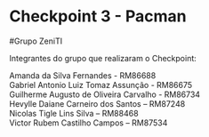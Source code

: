 # Checkpoint 3 - Pacman
#Grupo ZeniTI
 
Integrantes do grupo que realizaram o Checkpoint:
 
Amanda da Silva Fernandes - RM86688  
Gabriel Antonio Luiz Tomaz Assunção - RM86675  
Guilherme Augusto de Oliveira Carvalho - RM86734  
Hevylle Daiane Carneiro dos Santos – RM87248   
Nicolas Tigle Lins Silva – RM88468   
Victor Rubem Castilho Campos – RM87534  


